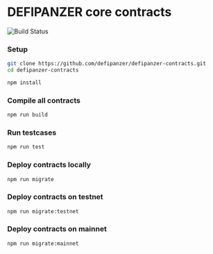 # DEFIPANZER core contracts

![Build Status](https://github.com/defipanzer/defipanzer-contracts/workflows/CI/badge.svg)

### Setup

```bash
git clone https://github.com/defipanzer/defipanzer-contracts.git
cd defipanzer-contracts

npm install
```

### Compile all contracts

```bash
npm run build
```

### Run testcases

```bash
npm run test
```

### Deploy contracts locally

```bash
npm run migrate
```

### Deploy contracts on testnet

```bash
npm run migrate:testnet
```

### Deploy contracts on mainnet

```bash
npm run migrate:mainnet
```
